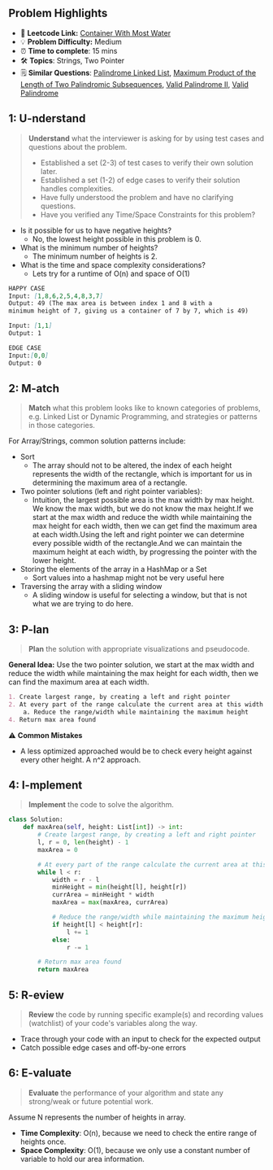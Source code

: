 ## Problem Highlights

* 🔗 **Leetcode Link:** [Container With Most Water](https://leetcode.com/problems/container-with-most-water/) 
* 💡 **Problem Difficulty:** Medium
* ⏰ **Time to complete**: 15 mins
* 🛠️ **Topics**: Strings, Two Pointer
* 🗒️ **Similar Questions**: [Palindrome Linked List](https://leetcode.com/problems/palindrome-linked-list/), [Maximum Product of the Length of Two Palindromic Subsequences](https://leetcode.com/problems/maximum-product-of-the-length-of-two-palindromic-subsequences/), [Valid Palindrome II](https://leetcode.com/problems/valid-palindrome-ii/), [Valid Palindrome](https://leetcode.com/problems/valid-palindrome/) 
    
## 1: U-nderstand
 
> **Understand** what the interviewer is asking for by using test cases and questions about the problem.
> 
> - Established a set (2-3) of test cases to verify their own solution later.
> - Established a set (1-2) of edge cases to verify their solution handles complexities.
> - Have fully understood the problem and have no clarifying questions.
> - Have you verified any Time/Space Constraints for this problem?

- Is it possible for us to have negative heights?
    - No, the lowest height possible in this problem is 0.
- What is the minimum number of heights?
    - The minimum number of heights is 2.
- What is the time and space complexity considerations?
    - Lets try for a runtime of O(n) and space of O(1)
   
```markdown
HAPPY CASE
Input: [1,8,6,2,5,4,8,3,7]
Output: 49 (The max area is between index 1 and 8 with a 
minimum height of 7, giving us a container of 7 by 7, which is 49)

Input: [1,1]
Output: 1

EDGE CASE
Input:[0,0]
Output: 0
```   
    
## 2: M-atch

> **Match** what this problem looks like to known categories of problems, e.g. Linked List or Dynamic Programming, and strategies or patterns in those categories.

For Array/Strings, common solution patterns include:

- Sort
    - The array should not to be altered, the index of each height represents the width of the rectangle, which is important for us in determining the maximum area of a rectangle.
- Two pointer solutions (left and right pointer variables): 
    - Intuition, the largest possible area is the max width by max height. We know the max width, but we do not know the max height.If we start at the max width and reduce the width while maintaining the max height for each width, then we can get find the maximum area at each width.Using the left and right pointer we can determine every possible width of the rectangle.And we can maintain the maximum height at each width, by progressing the pointer with the lower height.
- Storing the elements of the array in a HashMap or a Set
    - Sort values into a hashmap might not be very useful here
- Traversing the array with a sliding window
    - A sliding window is useful for selecting a window, but that is not what we are trying to do here.

## 3: P-lan

> **Plan** the solution with appropriate visualizations and pseudocode.

**General Idea:** Use the two pointer solution, we start at the max width and reduce the width while maintaining the max height for each width, then we can find the maximum area at each width. 

```markdown
1. Create largest range, by creating a left and right pointer
2. At every part of the range calculate the current area at this width and check against our max area
    a. Reduce the range/width while maintaining the maximum height
4. Return max area found
```

⚠️ **Common Mistakes**

* A less optimized approached would be to check every height against every other height. A n^2 approach.

## 4: I-mplement

> **Implement** the code to solve the algorithm.

```python
class Solution:
    def maxArea(self, height: List[int]) -> int:
        # Create largest range, by creating a left and right pointer
        l, r = 0, len(height) - 1
        maxArea = 0

        # At every part of the range calculate the current area at this width and check against our max area
        while l < r:
            width = r - l
            minHeight = min(height[l], height[r])
            currArea = minHeight * width
            maxArea = max(maxArea, currArea)

            # Reduce the range/width while maintaining the maximum height 
            if height[l] < height[r]:
                l += 1
            else:
                r -= 1

        # Return max area found
        return maxArea
```
    
## 5: R-eview

> **Review** the code by running specific example(s) and recording values (watchlist) of your code's variables along the way.

- Trace through your code with an input to check for the expected output
- Catch possible edge cases and off-by-one errors

## 6: E-valuate

> **Evaluate** the performance of your algorithm and state any strong/weak or future potential work.

Assume N represents the number of heights in array.

* **Time Complexity**: O(n), because we need to check the entire range of heights once. 
* **Space Complexity**: O(1), because we only use a constant number of variable to hold our area information.